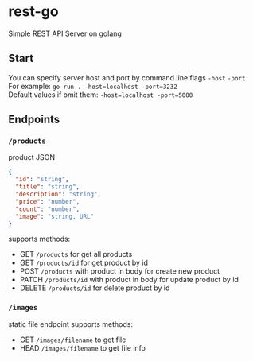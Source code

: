 # rest-go
Simple REST API Server on golang

## Start
You can specify server host and port by command line flags `-host` `-port`  
For example: `go run . -host=localhost -port=3232`  
Default values if omit them: `-host=localhost -port=5000`

## Endpoints
### `/products`
product JSON
```json 
{
  "id": "string",
  "title": "string",
  "description": "string",
  "price": "number",
  "count": "number",
  "image": "string, URL"
}
```
supports methods:
- GET `/products` for get all products
- GET `/products/id` for get product by id
- POST `/products` with product in body for create new product
- PATCH `/products/id` with product in body for update product by id
- DELETE `/products/id` for delete product by id

### `/images`
static file endpoint
supports methods:
- GET  `/images/filename` to get file
- HEAD `/images/filename` to get file info